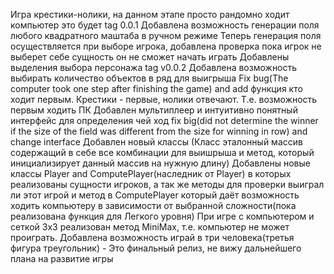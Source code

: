Игра крестики-нолики, на данном этапе просто рандомно ходит компьютер это будет tag 0.0.1
Добавлена возможность генерации поля любого квадратного маштаба в ручном режиме
Теперь генерация поля осуществляется при выборе игрока, добавлена проверка пока игрок не выберет себе сущность он не сможет начать играть
Добавлены выделения выбора персонажа tag v0.0.2
Добавлена возможность выбирать количество объектов в ряд для выигрыша
Fix bug(The computer took one step after finishing the game) and add функция кто ходит первым. Крестики - первые, нолики отвечают. Т.е. возможность первым ходить ПК
Добавлен мультиплеер и интуитивно понятный интерфейс для определения чей ход
fix big(did not determine the winner if the size of the field was different from the size for winning in row) and change interface
Добавлен новый классы (Класс эталонный массив содержащий в себе все комбинации для выишрыша и метод, который инициализирует данный массив на нужную длину)
Добавлены новые классы Player and ComputePlayer(наследник от Player) в которых реализованы сущности игроков, а так же методы для проверки выиграл ли этот игрой 
и метод в ComputePlayer который даёт возможность ходить компьютеру в зависимости от выбранной сложности(пока реализована функция для Легкого уровня)
При игре с компьютером и сеткой 3х3 реализован метод MiniMax, т.е. компьютер не может проиграть. Добавлена возможность играй в три человека(третья фигура треугольник) - Это финальный релиз, не вижу дальнейшего плана на развитие игры